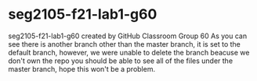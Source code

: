 # seg2105-f21-lab1-g60
seg2105-f21-lab1-g60 created by GitHub Classroom
Group 60 
As you can see there is another branch other than the master branch, 
it is set to the default branch, however, we were unable to delete the branch beacuse we don't own the repo
you should be able to see all of the files under the master branch, hope this won't be a problem. 
